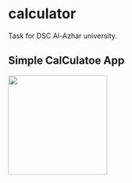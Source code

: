 # calculator

Task for DSC Al-Azhar university.

## Simple CalCulatoe App
<p float="left">
  <img src="https://github.com/EslamFares/simpleCalculator/blob/master/img_from_app/EslamFares_CalculatorApp.mp4" width="200" />
 </p>
